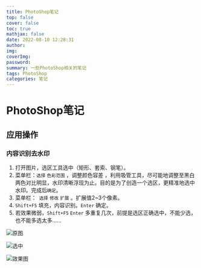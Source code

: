 ```yaml
---
title: PhotoShop笔记
top: false
cover: false
toc: true
mathjax: false
date: 2022-08-10 12:28:31
author:
img:
coverImg:
password:
summary: 一些PhotoShop相关的笔记
tags: PhotoShop
categories: 笔记
---
```

# PhotoShop笔记

## 应用操作

### 内容识别去水印

1. 打开图片，选区工具选中（矩形、套索、钢笔）。
2. 菜单栏：`选择` `色彩范围` ，调整颜色容差 ，利用吸管工具，尽可能地调整至黑白两色对比明显，水印清晰浮现为止。目的是为了创造一个选区，更精准地选中水印。完成后`确定`。
3. 菜单栏：` 选择` `修改` `扩展` 。扩展值2~3个像素。
4. `Shift+F5` 填充，内容识别。`Enter` 确定。
5. 若效果微弱，`Shift+F5` `Enter` 多重复几次，前提是选区正确选中，不能少选，也不能多选太多……
<!-- ![](/medias/images/posts/PS1.jpg) -->
![原图](https://s2.loli.net/2022/08/03/KR4f6uwVyUNsG1c.jpg)
<!-- ![](/medias/images/posts/PS2.jpg) -->
![选中](https://s2.loli.net/2022/08/03/lFim5bCvqfyoJzM.jpg)
<!-- ![](/medias/images/posts/PS3.jpg) -->
![效果图](https://s2.loli.net/2022/08/03/yiRFUmZotnJTSGM.jpg)
